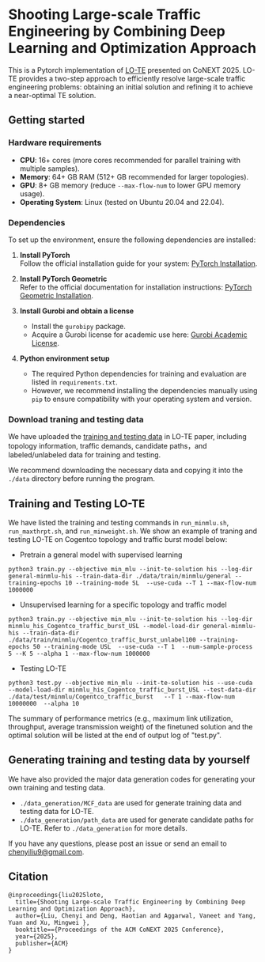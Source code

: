 # Shooting Large-scale Traffic Engineering by Combining Deep Learning and Optimization Approach

This is a Pytorch implementation of [LO-TE](https://doi.org/10.1145/3709372) presented on CoNEXT 2025. LO-TE provides a two-step approach to efficiently resolve large-scale traffic engineering problems: obtaining an initial solution and refining it to achieve a near-optimal TE solution.

## Getting started

### Hardware requirements

* **CPU**: 16+ cores (more cores recommended for parallel training with multiple samples).
* **Memory**: 64+ GB RAM (512+ GB recommended for larger topologies).
* **GPU**: 8+ GB memory (reduce `--max-flow-num` to lower GPU memory usage).
* **Operating System**: Linux (tested on Ubuntu 20.04 and 22.04).

### Dependencies

To set up the environment, ensure the following dependencies are installed:

1. **Install PyTorch**  
   Follow the official installation guide for your system: [PyTorch Installation](https://pytorch.org/get-started/locally/).

2. **Install PyTorch Geometric**  
   Refer to the official documentation for installation instructions: [PyTorch Geometric Installation](https://pytorch-geometric.readthedocs.io/en/latest/install/installation.html).

3. **Install Gurobi and obtain a license**  
   - Install the `gurobipy` package.  
   - Acquire a Gurobi license for academic use here: [Gurobi Academic License](https://www.gurobi.com/academia/academic-program-and-licenses/).

4. **Python environment setup**  
   - The required Python dependencies for training and evaluation are listed in `requirements.txt`.  
   - However, we recommend installing the dependencies manually using `pip` to ensure compatibility with your operating system and version.

### Download traning and testing data

We have uploaded the [training and testing data](https://1drv.ms/f/c/e7bd018766776d46/Ejx2Bqa0V0xPrtSZboyit_cB-05GU92vHvqcYwKU3jRPTw?e=sC04G3) in LO-TE paper, including topology information, traffic demands, candidate paths，and labeled/unlabeled data for training and testing.

We recommend downloading the necessary data and copying it into the `./data` directory before running the program.

## Training and Testing LO-TE

We have listed the training and testing commands in `run_minmlu.sh`, `run_maxthrpt.sh`, and `run_minweight.sh`. We show an example of traning and testing LO-TE on Cogentco topology and traffic burst model below: 

* Pretrain a general model with supervised learning 

```
python3 train.py --objective min_mlu --init-te-solution his --log-dir general-minmlu-his --train-data-dir ./data/train/minmlu/general --training-epochs 10 --training-mode SL  --use-cuda --T 1 --max-flow-num 1000000
```

* Unsupervised learning for a specific topology and traffic model

```
python3 train.py --objective min_mlu --init-te-solution his --log-dir minmlu_his_Cogentco_traffic_burst_USL --model-load-dir general-minmlu-his --train-data-dir ./data/train/minmlu/Cogentco_traffic_burst_unlabel100 --training-epochs 50 --training-mode USL  --use-cuda --T 1  --num-sample-process 5 --K 5 --alpha 1 --max-flow-num 1000000
```

* Testing LO-TE 

```
python3 test.py --objective min_mlu --init-te-solution his --use-cuda    --model-load-dir minmlu_his_Cogentco_traffic_burst_USL --test-data-dir ./data/test/minmlu/Cogentco_traffic_burst   --T 1 --max-flow-num 10000000  --alpha 10
```

The summary of performance metrics (e.g., maximum link utilization, throughput, average transmission weight) of the finetuned solution and the optimal solution will be listed at the end of output log of "test.py".

## Generating training and testing data by yourself

We have also provided the major data generation codes for generating your own training and testing data. 
* `./data_generation/MCF_data` are used for generate training data and testing data for LO-TE.
* `./data_generation/path_data` are used for generate candidate paths for LO-TE.
Refer to `./data_generation` for more details. 



If you have any questions, please post an issue or send an email to chenyiliu9@gmail.com.

## Citation

```
@inproceedings{liu2025lote,
  title={Shooting Large-scale Traffic Engineering by Combining Deep Learning and Optimization Approach},
  author={Liu, Chenyi and Deng, Haotian and Aggarwal, Vaneet and Yang, Yuan and Xu, Mingwei },
  booktitle=={Proceedings of the ACM CoNEXT 2025 Conference},
  year={2025},
  publisher={ACM}
}
```